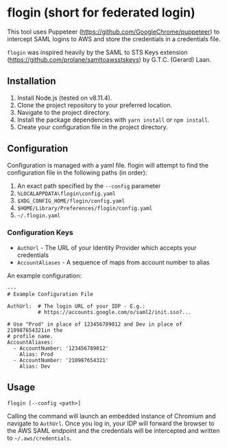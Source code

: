 # flogin (short for federated login)
This tool uses Puppeteer (https://github.com/GoogleChrome/puppeteer) to
intercept SAML logins to AWS and store the credentials in a credentials file.

`flogin` was inspired heavily by the SAML to STS Keys extension
(https://github.com/prolane/samltoawsstskeys) by G.T.C. (Gerard) Laan.

## Installation
1. Install Node.js (tested on v8.11.4).
2. Clone the project repository to your preferred location.
3. Navigate to the project directory.
4. Install the package dependencies with `yarn install` or `npm install`.
5. Create your configuration file in the project directory.

## Configuration
Configuration is managed with a yaml file. flogin will attempt to find the
configuration file in the following paths (in order):
  1. An exact path specified by the `--config` parameter
  2. `%LOCALAPPDATA\flogin\config.yaml`
  3. `$XDG_CONFIG_HOME/flogin/config.yaml`
  4. `$HOME/Library/Preferences/flogin/config.yaml`
  5. `~/.flogin.yaml`

### Configuration Keys
* `AuthUrl` - The URL of your Identity Provider which accepts your credentials
* `AccountAliases` - A sequence of maps from account number to alias

An example configuration:
```
---
# Example Configuration File

AuthUrl:  # The login URL of your IDP - E.g.:
          # https://accounts.google.com/o/saml2/init.sso?...

# Use "Prod" in place of 123456789012 and Dev in place of 210987654321in the
# profile name.
AccountAliases:
  - AccountNumber: '123456789012'
    Alias: Prod
  - AccountNumber: '210987654321'
    Alias: Dev
```

## Usage
`flogin [--config <path>]`

Calling the command will launch an embedded instance of Chromium and navigate
to `AuthUrl`. Once you log in, your IDP will forward the browser to the AWS
SAML endpoint and the credentials will be intercepted and written to
`~/.aws/credentials`.
